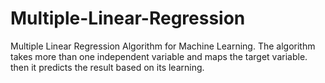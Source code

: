 # Multiple-Linear-Regression
Multiple Linear Regression Algorithm for Machine Learning. The algorithm takes more than one independent variable and maps the target variable. then it predicts the result based on its learning.
